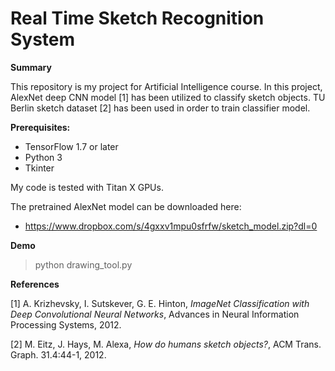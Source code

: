 # Real Time Sketch Recognition System

**Summary**

This repository is my project for Artificial Intelligence course. In this project, AlexNet deep CNN model [1] has been utilized to classify sketch objects. TU Berlin sketch dataset [2] has been used in order to train classifier model. 

**Prerequisites:**
- TensorFlow 1.7 or later
- Python 3
- Tkinter

My code is tested with Titan X GPUs.

The pretrained AlexNet model can be downloaded here:
- https://www.dropbox.com/s/4gxxv1mpu0sfrfw/sketch_model.zip?dl=0

**Demo**
> python drawing_tool.py

**References**

[1] A. Krizhevsky, I. Sutskever, G. E. Hinton, *ImageNet Classification with Deep Convolutional Neural Networks*, Advances in Neural Information Processing Systems, 2012.

[2] M. Eitz, J. Hays, M. Alexa, *How do humans sketch objects?*, ACM Trans. Graph. 31.4:44-1, 2012.
